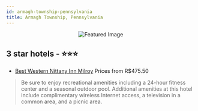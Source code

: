 ```yaml
---
id: armagh-township-pennsylvania
title: Armagh Township, Pennsylvania
---
```


<center><img src="https://i.travelapi.com/hotels/2000000/1590000/1585100/1585088/5ca15e0f_z.jpg" alt="Featured Image" /></center>


##  3 star hotels - ⭐️⭐️⭐️

-    [Best Western Nittany Inn Milroy](https://us.hurb.com/hotels/armagh-township/best-western-nittany-inn-milroy-JNP-JP079473?cmp=18055) Prices from R$475.50
   > Be sure to enjoy recreational amenities including a 24-hour fitness center and a seasonal outdoor pool. Additional amenities at this hotel include complimentary wireless Internet access, a television in a common area, and a picnic area.

